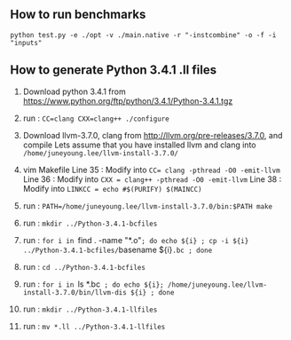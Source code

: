 ## How to run benchmarks ##

`python test.py -e ./opt -v ./main.native -r "-instcombine" -o -f -i "inputs"`


## How to generate Python 3.4.1 .ll files ##

1. Download python 3.4.1 from https://www.python.org/ftp/python/3.4.1/Python-3.4.1.tgz

2. run : `CC=clang CXX=clang++ ./configure`

3. Download llvm-3.7.0, clang from http://llvm.org/pre-releases/3.7.0, and compile
Lets assume that you have installed llvm and clang into `/home/juneyoung.lee/llvm-install-3.7.0/`

4. vim Makefile
Line 35 : Modify into `CC= clang -pthread -O0 -emit-llvm`
Line 36 : Modify into `CXX = clang++ -pthread -O0 -emit-llvm`
Line 38 : Modify into `LINKCC = echo #$(PURIFY) $(MAINCC)`

5. run : `PATH=/home/juneyoung.lee/llvm-install-3.7.0/bin:$PATH make`

6. run : `mkdir ../Python-3.4.1-bcfiles`

7. run : `for i in `find . -name "*.o"`; do echo ${i} ; cp -i ${i} ../Python-3.4.1-bcfiles/`basename ${i}`.bc ; done`

8. run : `cd ../Python-3.4.1-bcfiles`

9. run : `for i in `ls *.bc` ; do echo ${i}; /home/juneyoung.lee/llvm-install-3.7.0/bin/llvm-dis ${i} ; done`

10. run : `mkdir ../Python-3.4.1-llfiles`

11. run : `mv *.ll ../Python-3.4.1-llfiles`
